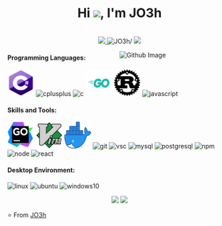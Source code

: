 <h1 align="center">Hi <img src="https://raw.githubusercontent.com/iampavangandhi/iampavangandhi/master/gifs/Hi.gif" width="30px">, I'm JO3h</h1>
 <p align="center"><br/>
  <a href="mailto:joh875255@gmail.com">
    <img src="https://img.shields.io/badge/ProtonMail-joh875255@gmail.com-blue">
  </a>
  <img src=https://komarev.com/ghpvc/?username=JO3h alt=JO3h/>
  <a href="https://www.buymeacoffee.com/JO3h"><img src="https://img.buymeacoffee.com/button-api/?text=Buy me a sushi&emoji=🍣&slug=iIIusi0n&button_colour=40DCA5&font_colour=ffffff&font_family=Lato&outline_colour=000000&coffee_colour=FFDD00"></a>
</p>

<img width="50%" align="right" alt="Github Image" src="https://raw.githubusercontent.com/onimur/.github/master/.resources/git-header.svg" />

<h4>Programming Languages: </h4>
<p align="left">
 <img style="margin: auto;" src="https://raw.githubusercontent.com/iIIusi0n/iIIusi0n/master/icons/cs.png" alt=csharp width="60" height="60"/>
 <img style="margin: auto;" src="https://raw.githubusercontent.com/iIIusi0n/iIIusi0n/master/icons/cpp.png" alt=cplusplus width="60" height="60"/>
 <img style="margin: auto;" src="https://raw.githubusercontent.com/iIIusi0n/iIIusi0n/master/icons/c.png" alt=c width="60" height="60"/>
 <img style="margin: auto;" src="https://raw.githubusercontent.com/iIIusi0n/iIIusi0n/master/icons/go.png" alt=golang width="60" height="60"/>
 <img style="margin: auto;" src="https://raw.githubusercontent.com/iIIusi0n/iIIusi0n/master/icons/rust.png" alt=rust width="60" height="60"/>
 <img style="margin: auto;" src="https://raw.githubusercontent.com/iIIusi0n/iIIusi0n/master/icons/js.png" alt=javascript width="60" height="60"/>
</p>


<h4>Skills and Tools: </h4>
<p align="left">
	<img style="margin: auto;" src="https://raw.githubusercontent.com/iIIusi0n/iIIusi0n/master/icons/goland.png" alt=goland width="60" height="60"/> 
	<img style="margin: auto;" src="https://raw.githubusercontent.com/iIIusi0n/iIIusi0n/master/icons/vim.png" alt=vim width="60" height="60"/> 
	<img style="margin: auto;" src="https://raw.githubusercontent.com/iIIusi0n/iIIusi0n/master/icons/docker.png" alt=docker width="60" height="60"/> 
	<img style="margin: auto;" src="https://raw.githubusercontent.com/iIIusi0n/iIIusi0n/master/icons/git.png" alt=git width="60" height="60"/> 
	<img style="margin: auto;" src="https://raw.githubusercontent.com/iIIusi0n/iIIusi0n/master/icons/vsc.png" alt=vsc width="60" height="60"/> 
	<img style="margin: auto;" src="https://raw.githubusercontent.com/iIIusi0n/iIIusi0n/master/icons/mysql.png" alt=mysql width="60" height="60"/> 
	<img style="margin: auto;" src="https://raw.githubusercontent.com/iIIusi0n/iIIusi0n/master/icons/psql.png" alt=postgresql width="60" height="60"/> 
	<img style="margin: auto;" src="https://raw.githubusercontent.com/iIIusi0n/iIIusi0n/master/icons/npm.png" alt=npm width="60" height="60"/>
	<img style="margin: auto;" src="https://raw.githubusercontent.com/iIIusi0n/iIIusi0n/master/icons/node.png" alt=node width="60" height="60"/>
	<img style="margin: auto;" src="https://raw.githubusercontent.com/iIIusi0n/iIIusi0n/master/icons/react.png" alt=react width="60" height="60"/>
</p>

<h4>Desktop Environment: </h4>
<p align="left">
  <img style="margin: auto;" src="https://raw.githubusercontent.com/iIIusi0n/iIIusi0n/master/icons/linux.png" alt=linux width="60" height="60"/>
  <img style="margin: auto;" src="https://raw.githubusercontent.com/iIIusi0n/iIIusi0n/master/icons/ubuntu.png" alt=ubuntu width="60" height="60"/>
  <img style="margin: auto;" src="https://raw.githubusercontent.com/iIIusi0n/iIIusi0n/master/icons/win10.png" alt=windows10 width="60" height="60"/>
</p>


<p align="center">
  <img src="https://github-readme-stats.vercel.app/api?username=JO3h&count_private=true&show_icons=true" height="170px">
  <img src="https://github-readme-stats.vercel.app/api/top-langs/?username=iIIusi0n&layout=compact" height="170px">
</p>

⭐️ From [JO3h](https://github.com/JO3hhhh)


